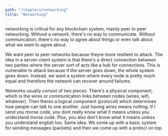 ```yaml
---
path: "/chapters/networking"
title: "Networking"
---
```



networking is critical for any blockchain system, mainly peer to peer networking. Without a network, there's no way to communicate. Without communcation, there's no way to agree about things or even talk about what we want to agree about. 

We want peer to peer networks because theyre more resilient to attack. The idea in a server-client system is that there's a direct connection between two parties where the server sort of acts like a hub for connections. This is vulnerable to attack because if the server goes down, the whole system goes down. Instead, we want a system where every node is pretty much equal and therefore the network can recover around failures.

Networks usually consist of two pieces. There's a physical component, which is the wires or communication links between nodes (wires, wifi, whatever). Then theres a logical component (protocol) which determines how people can talk to one another. Just having wires means nothng. If I send you morse code, you dont really know what it means unless you understand morse code. Plus, you also don't know what it means unless you understand english too. Same idea. We come up with a basic system for sending messages (packets) and then we come up with a protocl on top. 
